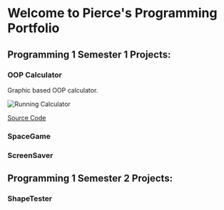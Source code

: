  # Welcome to Pierce's Programming Portfolio

 ## Programming 1 Semester 1 Projects:
 
 ### OOP Calculator
 Graphic based OOP calculator.
 
 ![Running Calculator](https://github.com/PierceASkyGle13/PierceASkyGle13/blob/main/images/calc.png?raw=true)
 
 [Source Code]()
 
 ### SpaceGame
 
 ### ScreenSaver
 
 ## Programming 1 Semester 2 Projects:
 
### ShapeTester
